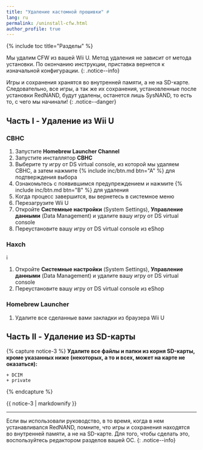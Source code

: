 ```yaml
---
title: "Удаление кастомной прошивки" #
lang: ru
permalink: /uninstall-cfw.html
author_profile: true
---
```


{% include toc title="Разделы" %}

Мы удалим CFW из вашей Wii U. Метод удаления не зависит от метода установки. По окончанию инструкции, приставка вернется к изначальной конфигурации.
{: .notice--info}

Игры и сохранения хранятся во внутренней памяти, а не на SD-карте. Следовательно, все игры, а так же их сохранения, установленные после установки RedNAND, будут удалены, останется лишь SysNAND, то есть то, с чего мы начинали!
{: .notice--danger}

## Часть I - Удаление из Wii U

### CBHC

1. Запустите **Homebrew Launcher Channel**
1. Запустите инсталлятор **CBHC**
1. Выберите ту игру от DS virtual console, из которой мы удаляем CBHC, а затем нажмите {% include inc/btn.md btn="A" %} для подтверждения выбора
1. Ознакомьтесь с появившимся предупреждением и нажмите {% include inc/btn.md btn="B" %} для удаления
1. Когда процесс завершится, вы вернетесь в системное меню
1. Перезагрузите Wii U
1. Откройте **Системные настройки** (System Settings), **Управление данными** (Data Management) и удалите вашу игру от DS virtual console
1. Переустановите вашу игру от DS virtual console из eShop

### Haxch
i
1. Откройте **Системные настройки** (System Settings), **Управление данными** (Data Management) и удалите вашу игру от DS virtual console
1. Переустановите вашу игру от DS virtual console из eShop

### Homebrew Launcher

1. Удалите все сделанные вами закладки из браузера Wii U

## Часть II - Удаление из SD-карты

{% capture notice-3 %}
**Удалите все файлы и папки из корня SD-карты, **кроме** указанных ниже (некоторых, а то и всех, может на карте не оказаться):**

    + DCIM
    + private

{% endcapture %}

<div class="notice--info">{{ notice-3 | markdownify }}</div>

___

Если вы использовали руководство, в то время, когда в нем устанавливался RedNAND, помните, что игры и сохранения находятся во внутренней памяти, а не на SD-карте. Для того, чтобы сделать это, воспользуйтесь редактором разделов вашей ОС.
{: .notice--info}